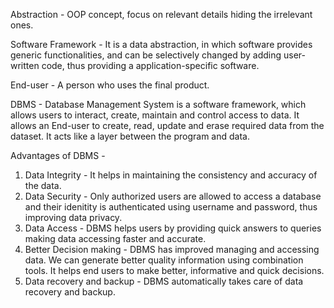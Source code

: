 Abstraction - OOP concept, focus on relevant details hiding the irrelevant ones. 

Software Framework - It is a data abstraction, in which software provides generic functionalities, and can be selectively changed by adding user-written code, thus providing a 
application-specific software.

End-user - A person who uses the final product.

DBMS - Database Management System is a software framework, which allows users to interact, create, maintain and control access to data. It allows an End-user to create, read, 
update and erase required data from the dataset. It acts like a layer between the program and data.


Advantages of DBMS -

1) Data Integrity - It helps in maintaining the consistency and accuracy of the data.
2) Data Security - Only authorized users are allowed to access a database and their idenitity is authenticated using username and password, thus improving data privacy.
3) Data Access - DBMS helps users by providing quick answers to queries making data accessing faster and accurate.
4) Better Decision making - DBMS has improved managing and accessing data. We can generate better quality information using combination tools. It helps end users to make 
better, informative and quick decisions.
5) Data recovery and backup - DBMS automatically takes care of data recovery and backup.
